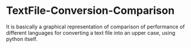# TextFile-Conversion-Comparison
It is basically a graphical representation of comparison of performance of different languages for converting a text file into an upper case, using python itself.
